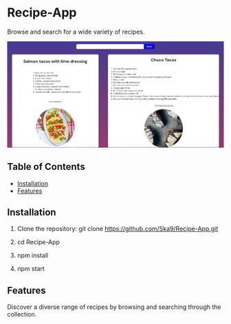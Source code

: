 # Recipe-App

Browse and search for a wide variety of recipes.

![Project Image](RECIPE.jpg)

## Table of Contents
- [Installation](#installation)
- [Features](#features)

## Installation

1. Clone the repository:
   git clone https://github.com/Ska9/Recipe-App.git
   
2. cd Recipe-App
  
3. npm install

4. npm start
   
## Features

Discover a diverse range of recipes by browsing and searching through the collection.




